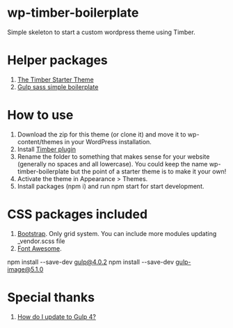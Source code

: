 # wp-timber-boilerplate
Simple skeleton to start a custom wordpress theme using Timber.

# Helper packages
1. [The Timber Starter Theme](https://github.com/timber/starter-theme)
2. [Gulp sass simple boilerplate](https://github.com/Fedorrychkov/gulp-sass-simple-boilerplate)

# How to use
1. Download the zip for this theme (or clone it) and move it to wp-content/themes in your WordPress installation.
2. Install [Timber plugin](https://wordpress.org/plugins/timber-library/)
3. Rename the folder to something that makes sense for your website (generally no spaces and all lowercase). You could keep the name wp-timber-boilerplate but the point of a starter theme is to make it your own!
4. Activate the theme in Appearance > Themes.
5. Install packages (npm i) and run npm start for start development.


# CSS packages included
1. [Bootstrap](https://github.com/twbs/bootstrap). Only grid system. You can include more modules updating _vendor.scss file
2. [Font Awesome](https://github.com/FortAwesome/Font-Awesome).

npm install --save-dev gulp@4.0.2
npm install --save-dev gulp-image@5.1.0

# Special thanks
1. [How do I update to Gulp 4?](https://www.liquidlight.co.uk/blog/how-do-i-update-to-gulp-4/) 
